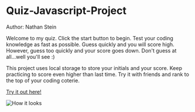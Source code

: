 # Quiz-Javascript-Project
Author: Nathan Stein

Welcome to my quiz. Click the start button to begin. Test your coding knowledge as fast as possible. Guess quickly and you will score high. However, guess too quickly and your score goes down. Don't guess at all...well you'll see :)

This project uses local storage to store your initials and your score. Keep practicing to score even higher than last time. Try it with friends and rank to the top of your coding coterie. 

[Try it out here!](URL)


![How it looks]() 